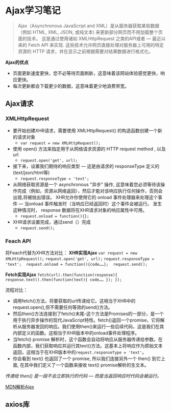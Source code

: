# Ajax学习笔记
>Ajax（Asynchronous JavaScript and XML）是从服务器获取某些数据（例如 HTML, XML, JSON, 或纯文本) 来更新部分网页而不用加载整个页面的技术。
>这是通过使用诸如 XMLHttpRequest 之类的API或者 — 最近以来的 Fetch API 来实现. 这些技术允许网页直接处理对服务器上可用的特定资源的 HTTP 请求，并在显示之前根据需要对结果数据进行格式化。
>

**Ajax的优点**
- 页面更新速度更快，您不必等待页面刷新，这意味着该网站体验感觉更快，响应更快。
- 每次更新都会下载更少的数据，这意味着更少地浪费带宽。

## Ajax请求
### XMLHttpRequest
- 要开始创建XHR请求，需要使用 XMLHttpRequest() 的构造函数创建一个新的请求对象
	- `var request = new XMLHttpRequest();`
- 使用 open() 方法来指定用于从网络请求资源的 HTTP request method , 以及url
	- `request.open('get', url);`
- 接下来，设置我们期待的响应类型 —  这是由请求的 responseType 定义的(text/json/html等)
	- `request.responseType = 'text';`
- 从网络获取资源是一个 asynchronous "异步" 操作, 这意味着您必须等待该操作完成（例如，资源从网络返回），然后才能对该响应执行任何操作，否则会出错,将被抛出错误。 XHR允许你使用它的 onload 事件处理器来处理这个事件 — 当onload 事件触发时（当响应已经返回时）这个事件会被运行。 发生这种情况时， response 数据将在XHR请求对象的响应属性中可用。
	- `request.onload = function(){};`
- XHR请求设置完成，通过send（）完成
	- `request.send();`

### Feach API
将Feach代替为XHR方法对比：
**XHR实现Ajax**
`var request = new XMLHttpRequest();`
`request.open('get', url);`
`request.responseType = 'text';`
` `
`request.onload = function(){code……};`
` `
`request.send();`

**Fetch实现Ajax**
`fetch(url).then(function(response){
	response.text().then(function(text){
		code……
	});
});`

流程对比：
- 调用fetch()方法，将要获取的url传递给它。这相当于XHR中的request.open(),但不需要任何等效的send()方法。
- 然后then()方法连接到了fetch()末尾-这个方法是Promises的一部分，是一个用于执行异步操作的现代JavaScript特性。fetch()返回一个promise，它将解析从服务器发回的响应。我们使用then()来运行一些后续代码，这是我们在其内部定义的函数。这相当于XHR版本中的onload事件处理程序。
- 当fetch() promise 解析时，这个函数会自动将响应从服务器传递给参数。在函数内部，我们获取响应并运行其text()方法。这基本上将响应作为原始文本返回，这相当于在XHR版本中的`request.responseType = 'text'`。
- 你会看到 text() 也返回了一个 promise, 所以我们连接另外一个 then() 到它上面, 在其中我们定义了一个函数来接收 text() promise解析的生文本。

*传递给 then() 是一段不会立即执行的代码 — 而是当返回响应时代码会被运行。*

[MDN解析Ajax](https://developer.mozilla.org/zh-CN/docs/Learn/JavaScript/Client-side_web_APIs/Fetching_data)

## axios库

